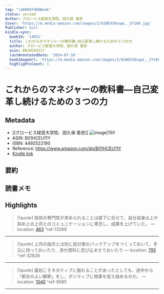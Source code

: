 ```yaml
---
tag: "\U0001F4DABook"
status: unread
Author: グロービス経営大学院、田久保 善彦
Cover: 'https://m.media-amazon.com/images/I/81NEXS0vqwL._SY160.jpg'
Publisher: null
kindle-sync:
  bookId: '14051'
  title: これからのマネジャーの教科書―自己変革し続けるための３つの力
  author: グロービス経営大学院、田久保 善彦
  asin: B01HCEU11Y
  lastAnnotatedDate: '2024-07-16'
  bookImageUrl: 'https://m.media-amazon.com/images/I/81NEXS0vqwL._SY160.jpg'
  highlightsCount: 3
---
```

# これからのマネジャーの教科書―自己変革し続けるための３つの力
## Metadata
* [[グロービス経営大学院、田久保 善彦]]
![image|150](https://m.media-amazon.com/images/I/81NEXS0vqwL._SY160.jpg)
* ASIN: B01HCEU11Y
* ISBN: 4492522190
* Reference: https://www.amazon.com/dp/B01HCEU11Y
* [Kindle link](kindle://book?action=open&asin=B01HCEU11Y)
## 要約
## 読書メモ
## Highlights
>[!quote]
>技術の専門性が求められることは部下に任せて、自分自身は上や斜め上の上司とのコミュニケーションに専念し、成果を上げていた。 — location: [463](kindle://book?action=open&asin=B01HCEU11Y&location=463) ^ref-13399

---
>[!quote]
>上司の指示とは別に自分案のバックアップをつくっておいて、手元に持っておいたり、添付資料に忍び込ませておいたり — location: [795](kindle://book?action=open&asin=B01HCEU11Y&location=795) ^ref-32828

---
>[!quote]
>最初こそネガティブに振れることがあったとしても、途中から「都合のよい解釈」をし、ポジティブに物事を捉え始めるのだ。 — location: [1040](kindle://book?action=open&asin=B01HCEU11Y&location=1040) ^ref-9585

---
